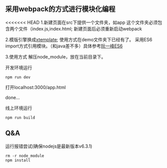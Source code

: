 ## 采用webpack的方式进行模块化编程
<<<<<<< HEAD
1.新建页面在src下提供一个文件夹，如app
这个文件夹必须包含两个文件（index.js,index.html;
新建页面后必须重新启动webpack

2.模版引擎换成[xtemplate](https://github.com/xtemplate/xtemplate);
使用方式在demo文件夹下已经有了。
采用ES6 import方式引用模块。（和java差不多）具体参考[阮一峰ES6](http://es6.ruanyifeng.com/)

3.使用方式
解压node_module，放在当前目录下。

开发环境运行
```
npm run dev
```
打开localhost:3000/app.html

done...

线上环境运行
```
npm run build
```
## Q&A
运行报错尝试(确保nodejs是最新版本v6.3.1)
```
rm -r node_module
npm install
```
